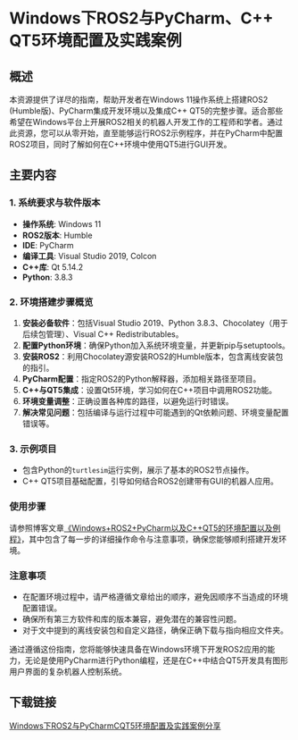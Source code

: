 # Windows下ROS2与PyCharm、C++ QT5环境配置及实践案例

## 概述

本资源提供了详尽的指南，帮助开发者在Windows 11操作系统上搭建ROS2 (Humble版)、PyCharm集成开发环境以及集成C++ QT5的完整步骤。适合那些希望在Windows平台上开展ROS2相关的机器人开发工作的工程师和学者。通过此资源，您可以从零开始，直至能够运行ROS2示例程序，并在PyCharm中配置ROS2项目，同时了解如何在C++环境中使用QT5进行GUI开发。

## 主要内容

### 1. 系统要求与软件版本
- **操作系统**: Windows 11
- **ROS2版本**: Humble
- **IDE**: PyCharm
- **编译工具**: Visual Studio 2019, Colcon
- **C++库**: Qt 5.14.2
- **Python**: 3.8.3

### 2. 环境搭建步骤概览
1. **安装必备软件**：包括Visual Studio 2019、Python 3.8.3、Chocolatey（用于后续包管理）、Visual C++ Redistributables。
2. **配置Python环境**：确保Python加入系统环境变量，并更新pip与setuptools。
3. **安装ROS2**：利用Chocolatey源安装ROS2的Humble版本，包含离线安装包的指引。
4. **PyCharm配置**：指定ROS2的Python解释器，添加相关路径至项目。
5. **C++与QT5集成**：设置Qt5环境，学习如何在C++项目中调用ROS2功能。
6. **环境变量调整**：正确设置各种库的路径，以避免运行时错误。
7. **解决常见问题**：包括编译与运行过程中可能遇到的Qt依赖问题、环境变量配置错误等。

### 3. 示例项目
- 包含Python的`turtlesim`运行实例，展示了基本的ROS2节点操作。
- C++ QT5项目基础配置，引导如何结合ROS2创建带有GUI的机器人应用。

### 使用步骤
请参照博客文章[《Windows+ROS2+PyCharm以及C++QT5的环境配置以及例程》](来源于CSDN，由用户weixin_45353151撰写)，其中包含了每一步的详细操作命令与注意事项，确保您能够顺利搭建开发环境。

### 注意事项
- 在配置环境过程中，请严格遵循文章给出的顺序，避免因顺序不当造成的环境配置错误。
- 确保所有第三方软件和库的版本兼容，避免潜在的兼容性问题。
- 对于文中提到的离线安装包和自定义路径，确保正确下载与指向相应文件夹。

通过遵循这份指南，您将能够快速具备在Windows环境下开发ROS2应用的能力，无论是使用PyCharm进行Python编程，还是在C++中结合QT5开发具有图形用户界面的复杂机器人控制系统。

## 下载链接

[Windows下ROS2与PyCharmCQT5环境配置及实践案例分享](https://pan.quark.cn/s/67887bba41c7)